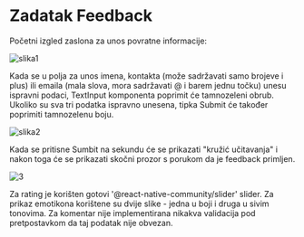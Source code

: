 # Zadatak Feedback

Početni izgled zaslona za unos povratne informacije:

![slika1](https://github.com/kivkos/feedback/assets/127855349/65b835e9-6c35-4a1b-b3c5-fc06f373e024)

Kada se u polja za unos imena, kontakta (može sadržavati samo brojeve i plus) ili emaila (mala slova, mora sadržavati @ i barem jednu točku) unesu ispravni podaci, TextInput komponenta poprimit će tamnozeleni obrub. Ukoliko su sva tri podatka ispravno unesena, tipka Submit će također poprimiti tamnozelenu boju. 

![slika2](https://github.com/kivkos/feedback/assets/127855349/0a21f18b-13b4-45f2-ab9c-835f92eeb2c4)

Kada se pritisne Sumbit na sekundu će se prikazati "kružić učitavanja" i nakon toga će se prikazati skočni prozor s porukom da je feedback primljen.


![3](https://github.com/kivkos/feedback/assets/127855349/d3cb53e4-a322-432d-850f-beda489ce67f)


Za rating je korišten gotovi '@react-native-community/slider' slider. Za prikaz emotikona korištene su dvije slike - jedna u boji i druga u sivim tonovima. Za komentar nije implementirana nikakva validacija pod pretpostavkom da taj podatak nije obvezan.
